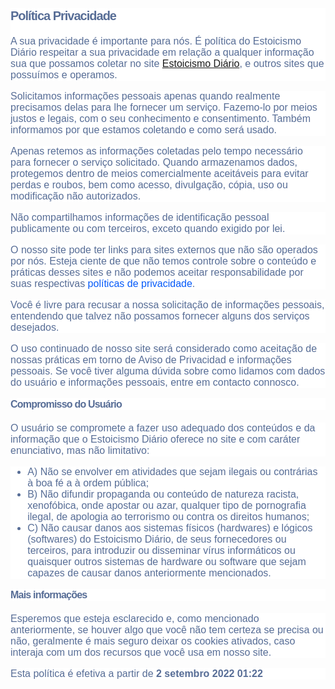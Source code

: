 <h2 style="box-sizing: border-box; margin: 0px; line-height: 1.2; font-size: 20px; letter-spacing: -0.05em; color: #576d96; padding-bottom: 20px; font-family: Montserrat, sans-serif; background-color: #ffffff;">Pol&iacute;tica Privacidade</h2><p style="box-sizing: border-box; margin-top: 0px; margin-bottom: 1rem; font-size: 16px; color: #576d96; font-family: Montserrat, sans-serif; background-color: #ffffff;">A sua privacidade &eacute; importante para n&oacute;s. &Eacute; pol&iacute;tica do Estoicismo Diário respeitar a sua privacidade em rela&ccedil;&atilde;o a qualquer informa&ccedil;&atilde;o sua que possamos coletar no site <a href="https://play.google.com/store/apps/details?id=io.estoicismo.diario">Estoicismo Diário</a>, e outros sites que possu&iacute;mos e operamos.</p><p style="box-sizing: border-box; margin-top: 0px; margin-bottom: 1rem; font-size: 16px; color: #576d96; font-family: Montserrat, sans-serif; background-color: #ffffff;">Solicitamos informa&ccedil;&otilde;es pessoais apenas quando realmente precisamos delas para lhe fornecer um servi&ccedil;o. Fazemo-lo por meios justos e legais, com o seu conhecimento e consentimento. Tamb&eacute;m informamos por que estamos coletando e como ser&aacute; usado.</p><p style="box-sizing: border-box; margin-top: 0px; margin-bottom: 1rem; font-size: 16px; color: #576d96; font-family: Montserrat, sans-serif; background-color: #ffffff;">Apenas retemos as informa&ccedil;&otilde;es coletadas pelo tempo necess&aacute;rio para fornecer o servi&ccedil;o solicitado. Quando armazenamos dados, protegemos dentro de meios comercialmente aceit&aacute;veis ​​para evitar perdas e roubos, bem como acesso, divulga&ccedil;&atilde;o, c&oacute;pia, uso ou modifica&ccedil;&atilde;o n&atilde;o autorizados.</p><p style="box-sizing: border-box; margin-top: 0px; margin-bottom: 1rem; font-size: 16px; color: #576d96; font-family: Montserrat, sans-serif; background-color: #ffffff;">N&atilde;o compartilhamos informa&ccedil;&otilde;es de identifica&ccedil;&atilde;o pessoal publicamente ou com terceiros, exceto quando exigido por lei.</p><p style="box-sizing: border-box; margin-top: 0px; margin-bottom: 1rem; font-size: 16px; color: #576d96; font-family: Montserrat, sans-serif; background-color: #ffffff;">O nosso site pode ter links para sites externos que n&atilde;o s&atilde;o operados por n&oacute;s. Esteja ciente de que n&atilde;o temos controle sobre o conte&uacute;do e pr&aacute;ticas desses sites e n&atilde;o podemos aceitar responsabilidade por suas respectivas&nbsp;<a style="box-sizing: border-box; color: #055af9; text-decoration-line: none; background-color: transparent;" href="https://politicaprivacidade.com/" target="_BLANK">pol&iacute;ticas de privacidade</a>.</p><p style="box-sizing: border-box; margin-top: 0px; margin-bottom: 1rem; font-size: 16px; color: #576d96; font-family: Montserrat, sans-serif; background-color: #ffffff;">Voc&ecirc; &eacute; livre para recusar a nossa solicita&ccedil;&atilde;o de informa&ccedil;&otilde;es pessoais, entendendo que talvez n&atilde;o possamos fornecer alguns dos servi&ccedil;os desejados.</p><p style="box-sizing: border-box; margin-top: 0px; margin-bottom: 1rem; font-size: 16px; color: #576d96; font-family: Montserrat, sans-serif; background-color: #ffffff;">O uso continuado de nosso site ser&aacute; considerado como aceita&ccedil;&atilde;o de nossas pr&aacute;ticas em torno de <a href='https://avisodeprivacidad.info/' rel='nofollow' target='_BLANK' style='color:inherit !important; text-decoration: none !important; font-size: inherit !important;'>Aviso de Privacidad</a> e informa&ccedil;&otilde;es pessoais. Se voc&ecirc; tiver alguma d&uacute;vida sobre como lidamos com dados do usu&aacute;rio e informa&ccedil;&otilde;es pessoais, entre em contacto connosco.</p><p style="box-sizing: border-box; margin-top: 0px; margin-bottom: 1rem; font-size: 16px; color: #576d96; font-family: Montserrat, sans-serif; background-color: #ffffff;"></p><h3 style="box-sizing: border-box; margin: 0px 0px 20px; line-height: 1.2; font-size: 16px; letter-spacing: -0.05em; color: #576d96; font-family: Montserrat, sans-serif; background-color: #ffffff;">Compromisso do Usu&aacute;rio</h3><p style="box-sizing: border-box; margin-top: 0px; margin-bottom: 1rem; font-size: 16px; color: #576d96; font-family: Montserrat, sans-serif; background-color: #ffffff;">O usu&aacute;rio se compromete a fazer uso adequado dos conte&uacute;dos e da informa&ccedil;&atilde;o que o Estoicismo Diário oferece no site e com car&aacute;ter enunciativo, mas n&atilde;o limitativo:</p><ul style="box-sizing: border-box; margin-top: 0px; margin-bottom: 1rem; color: #576d96; font-family: Montserrat, sans-serif; font-size: 16px; background-color: #ffffff;"><li style="box-sizing: border-box;">A) N&atilde;o se envolver em atividades que sejam ilegais ou contr&aacute;rias &agrave; boa f&eacute; a &agrave; ordem p&uacute;blica;</li><li style="box-sizing: border-box;">B) N&atilde;o difundir propaganda ou conte&uacute;do de natureza racista, xenof&oacute;bica, <a href='https://ondeapostar.com/betano-e-confiavel' rel='nofollow' target='_BLANK' style='color:inherit !important; text-decoration: none !important; font-size: inherit !important;'>onde apostar</a> ou azar, qualquer tipo de pornografia ilegal, de apologia ao terrorismo ou contra os direitos humanos;</li><li style="box-sizing: border-box;">C) N&atilde;o causar danos aos sistemas f&iacute;sicos (hardwares) e l&oacute;gicos (softwares) do Estoicismo Diário, de seus fornecedores ou terceiros, para introduzir ou disseminar v&iacute;rus inform&aacute;ticos ou quaisquer outros sistemas de hardware ou software que sejam capazes de causar danos anteriormente mencionados.</li></ul><h3 style="box-sizing: border-box; margin: 0px 0px 20px; line-height: 1.2; font-size: 16px; letter-spacing: -0.05em; color: #576d96; font-family: Montserrat, sans-serif; background-color: #ffffff;">Mais informa&ccedil;&otilde;es</h3><p style="box-sizing: border-box; margin-top: 0px; margin-bottom: 1rem; font-size: 16px; color: #576d96; font-family: Montserrat, sans-serif; background-color: #ffffff;">Esperemos que esteja esclarecido e, como mencionado anteriormente, se houver algo que voc&ecirc; n&atilde;o tem certeza se precisa ou n&atilde;o, geralmente &eacute; mais seguro deixar os cookies ativados, caso interaja com um dos recursos que voc&ecirc; usa em nosso site.</p><p style="box-sizing: border-box; margin-top: 0px; margin-bottom: 1rem; font-size: 16px; color: #576d96; font-family: Montserrat, sans-serif; background-color: #ffffff;">Esta pol&iacute;tica &eacute; efetiva a partir de <strong>2 setembro 2022 01:22</strong></p>
